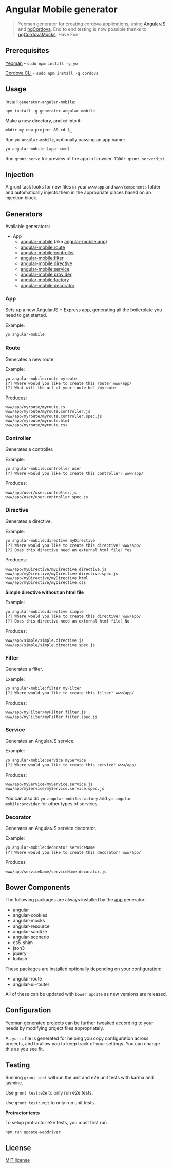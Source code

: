 # Angular Mobile generator 

> Yeoman generator for creating cordova applications, using [AngularJS] and [ngCordova]. End to end testing is now possible thanks to [ngCordovaMocks]. Have Fun!

## Prerequisites

[Yeoman] - `sudo npm install -g yo`

[Cordova CLI] - `sudo npm install -g cordova`

## Usage

Install `generator-angular-mobile`:
```
npm install -g generator-angular-mobile
```

Make a new directory, and `cd` into it:
```
mkdir my-new-project && cd $_
```

Run `yo angular-mobile`, optionally passing an app name:
```
yo angular-mobile [app-name]
```

Run `grunt serve` for preview of the app in browser. `TODO: grunt serve:dist`

## Injection

A grunt task looks for new files in your `www/app` and `www/components` folder and automatically injects them in the appropriate places based on an injection block.

## Generators

Available generators:

* App
    - [angular-mobile](#app) (aka [angular-mobile:app](#app))
    - [angular-mobile:route](#route)
    - [angular-mobile:controller](#controller)
    - [angular-mobile:filter](#filter)
    - [angular-mobile:directive](#directive)
    - [angular-mobile:service](#service)
    - [angular-mobile:provider](#service)
    - [angular-mobile:factory](#service)
    - [angular-mobile:decorator](#decorator)

### App
Sets up a new AngularJS + Express app, generating all the boilerplate you need to get started.

Example:
```bash
yo angular-mobile
```

### Route
Generates a new route.

Example:
```bash
yo angular-mobile:route myroute
[?] Where would you like to create this route? www/app/
[?] What will the url of your route be? /myroute
```

Produces:

    www/app/myroute/myroute.js
    www/app/myroute/myroute.controller.js
    www/app/myroute/myroute.controller.spec.js
    www/app/myroute/myroute.html
    www/app/myroute/myroute.css


### Controller
Generates a controller.

Example:
```bash
yo angular-mobile:controller user
[?] Where would you like to create this controller? www/app/
```

Produces:

    www/app/user/user.controller.js
    www/app/user/user.controller.spec.js

### Directive
Generates a directive.

Example:
```bash
yo angular-mobile:directive myDirective
[?] Where would you like to create this directive? www/app/
[?] Does this directive need an external html file? Yes
```

Produces:

    www/app/myDirective/myDirective.directive.js
    www/app/myDirective/myDirective.directive.spec.js
    www/app/myDirective/myDirective.html
    www/app/myDirective/myDirective.css

**Simple directive without an html file**

Example:
```bash
yo angular-mobile:directive simple
[?] Where would you like to create this directive? www/app/
[?] Does this directive need an external html file? No
```

Produces:

    www/app/simple/simple.directive.js
    www/app/simple/simple.directive.spec.js

### Filter
Generates a filter.

Example:
```bash
yo angular-mobile:filter myFilter
[?] Where would you like to create this filter? www/app/
```

Produces:

    www/app/myFilter/myFilter.filter.js
    www/app/myFilter/myFilter.filter.spec.js

### Service
Generates an AngularJS service.

Example:
```bash
yo angular-mobile:service myService
[?] Where would you like to create this service? www/app/
```

Produces:

    www/app/myService/myService.service.js
    www/app/myService/myService.service.spec.js


You can also do `yo angular-mobile:factory` and `yo angular-mobile:provider` for other types of services.

### Decorator
Generates an AngularJS service decorator.

Example:
```bash
yo angular-mobile:decorator serviceName
[?] Where would you like to create this decorator? www/app/
```

Produces

    www/app/serviceName/serviceName.decorator.js

## Bower Components

The following packages are always installed by the [app](#app) generator:

* angular
* angular-cookies
* angular-mocks
* angular-resource
* angular-sanitize
* angular-scenario
* es5-shim
* json3
* jquery
* lodash

These packages are installed optionally depending on your configuration:

* angular-route
* angular-ui-router

All of these can be updated with `bower update` as new versions are released.

## Configuration
Yeoman generated projects can be further tweaked according to your needs by modifying project files appropriately.

A `.yo-rc` file is generated for helping you copy configuration across projects, and to allow you to keep track of your settings. You can change this as you see fit.

## Testing

Running `grunt test` will run the unit and e2e unit tests with karma and jasmine.

Use `grunt test:e2e` to only run e2e tests.

Use `grunt test:unit` to only run unit tests.

**Protractor tests**

To setup protractor e2e tests, you must first run

`npm run update-webdriver`

## License

[MIT license](http://opensource.org/licenses/MIT)

[AngularJS]:https://angularjs.org/
[ngCordova]:http://ngcordova.com/
[ngCordovaMocks]:https://github.com/ecofic/ngCordovaMocks
[Cordova CLI]:http://cordova.apache.org/docs/en/3.5.0/guide_cli_index.md.html
[Yeoman]:http://yeoman.io/